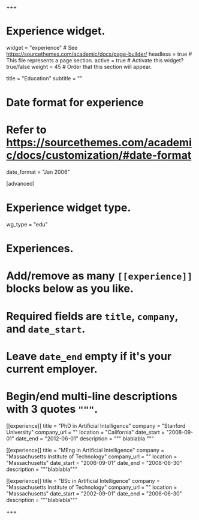 +++
# Experience widget.
widget = "experience"  # See https://sourcethemes.com/academic/docs/page-builder/
headless = true  # This file represents a page section.
active = true  # Activate this widget? true/false
weight = 45  # Order that this section will appear.

title = "Education"
subtitle = ""

# Date format for experience
#   Refer to https://sourcethemes.com/academic/docs/customization/#date-format
date_format = "Jan 2006"

[advanced]
 # Experience widget type.
 wg_type = "edu"

# Experiences.
#   Add/remove as many `[[experience]]` blocks below as you like.
#   Required fields are `title`, `company`, and `date_start`.
#   Leave `date_end` empty if it's your current employer.
#   Begin/end multi-line descriptions with 3 quotes `"""`.
[[experience]]
  title = "PhD in Artificial Intelligence"
  company = "Stanford University"
  company_url = ""
  location = "California"
  date_start = "2008-09-01"
  date_end = "2012-06-01"
  description = """
blablabla
  """

[[experience]]
  title = "MEng in Artificial Intelligence"
  company = "Massachusetts Institute of Technology"
  company_url = ""
  location = "Massachusetts"
  date_start = "2006-09-01"
  date_end = "2008-06-30"
  description = """blablabla"""

[[experience]]
  title = "BSc in Artificial Intelligence"
  company = "Massachusetts Institute of Technology"
  company_url = ""
  location = "Massachusetts"
  date_start = "2002-09-01"
  date_end = "2006-06-30"
  description = """blablabla"""

+++
